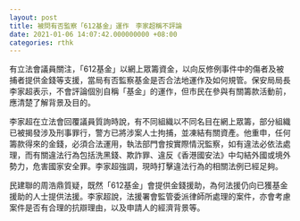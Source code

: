 ```yaml
---
layout: post
title: 被問有否監察「612基金」運作　李家超稱不評論
date: 2021-01-06 14:07:42.000000000 +08:00
categories: rthk
---
```


有立法會議員關注，「612基金」以網上眾籌資金，以向反修例事件中的傷者及被捕者提供金錢等支援，當局有否監察基金是否合法地運作及如何規管。保安局局長李家超表示，不會評論個別自稱「基金」的運作，但市民在參與有關籌款活動前，應清楚了解背景及目的。

李家超在立法會回覆議員質詢時說，有不同組織以不同名目在網上眾籌，部分組織已被揭發涉及刑事罪行，警方已將涉案人士拘捕，並凍結有關資產。他重申，任何籌款得來的金錢，必須合法運用，執法部門會按實際情況監察，如有違法必依法處理，而有關違法行為包括洗黑錢、欺詐罪、違反《香港國安法》中勾結外國或境外勢力，危害國家安全罪。李家超強調，現時打擊違法行為的相關法例已經足夠。

民建聯的周浩鼎質疑，既然「612基金」會提供金錢援助，為何法援仍向已獲基金援助的人士提供法援。李家超說，法援署會監管委派律師所處理的案件，亦會考慮案件是否有合理的抗辯理由，以及申請人的經濟背景等。
